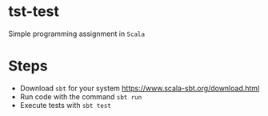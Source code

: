 # tst-test

Simple programming assignment in `Scala`

# Steps

* Download `sbt` for your system https://www.scala-sbt.org/download.html
* Run code with the command `sbt run`
* Execute tests with `sbt test`
